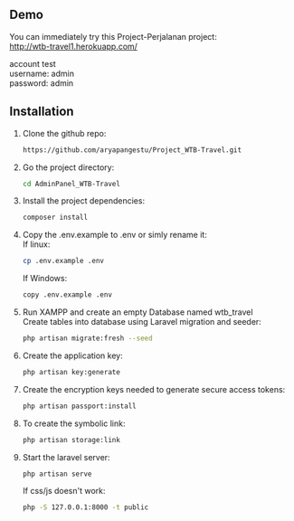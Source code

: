 ## Demo
You can immediately try this Project-Perjalanan project:
</br>http://wtb-travel1.herokuapp.com/

account test </br>
username: admin
</br> password: admin

## Installation

1. Clone the github repo:

    ```bash
    https://github.com/aryapangestu/Project_WTB-Travel.git
    ```
2. Go the project directory:

    ```bash
    cd AdminPanel_WTB-Travel
    ```
3. Install the project dependencies:
    ```bash
    composer install
    ```
4. Copy the .env.example to .env or simly rename it:
   </br>If linux:
   ```bash
   cp .env.example .env
   ```
   If Windows:
    ```bash
    copy .env.example .env
    ```
5. Run XAMPP and create an empty Database named wtb_travel
   </br>Create tables into database using Laravel migration and seeder:
    ```bash
    php artisan migrate:fresh --seed
    ```
6. Create the application key:
    ```bash
    php artisan key:generate
    ```
8. Create the encryption keys needed to generate secure access tokens:
    ```bash
    php artisan passport:install
    ```
9. To create the symbolic link:
    ```bash
    php artisan storage:link
    ```
10. Start the laravel server:
    ```bash
    php artisan serve
    ```
    If css/js doesn't work:
    ```bash
    php -S 127.0.0.1:8000 -t public
    ```
